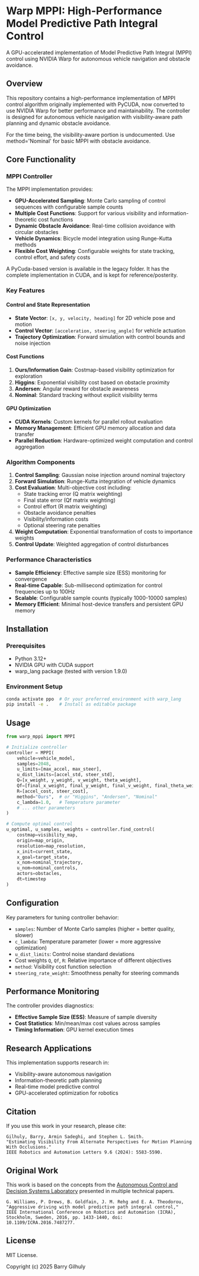 # Warp MPPI: High-Performance Model Predictive Path Integral Control

A GPU-accelerated implementation of Model Predictive Path Integral (MPPI) control using NVIDIA Warp for autonomous vehicle navigation and obstacle avoidance.

## Overview

This repository contains a high-performance implementation of MPPI control algorithm originally implemented with PyCUDA, now converted to use NVIDIA Warp for better performance and maintainability. The controller is designed for autonomous vehicle navigation with visibility-aware path planning and dynamic obstacle avoidance.

For the time being, the visibility-aware portion is undocumented.  Use method='Nominal' for basic MPPI with obstacle avoidance.

## Core Functionality

### MPPI Controller 

The MPPI implementation provides:

- **GPU-Accelerated Sampling**: Monte Carlo sampling of control sequences with configurable sample counts
- **Multiple Cost Functions**: Support for various visibility and information-theoretic cost functions
- **Dynamic Obstacle Avoidance**: Real-time collision avoidance with circular obstacles
- **Vehicle Dynamics**: Bicycle model integration using Runge-Kutta methods
- **Flexible Cost Weighting**: Configurable weights for state tracking, control effort, and safety costs

A PyCuda-based version is available in the legacy folder.  It has the complete implementation in CUDA, and is kept for reference/posterity. 

### Key Features

#### Control and State Representation
- **State Vector**: `[x, y, velocity, heading]` for 2D vehicle pose and motion
- **Control Vector**: `[acceleration, steering_angle]` for vehicle actuation
- **Trajectory Optimization**: Forward simulation with control bounds and noise injection

#### Cost Functions
1. **Ours/Information Gain**: Costmap-based visibility optimization for exploration
2. **Higgins**: Exponential visibility cost based on obstacle proximity
3. **Andersen**: Angular reward for obstacle awareness
4. **Nominal**: Standard tracking without explicit visibility terms

#### GPU Optimization
- **CUDA Kernels**: Custom kernels for parallel rollout evaluation
- **Memory Management**: Efficient GPU memory allocation and data transfer
- **Parallel Reduction**: Hardware-optimized weight computation and control aggregation

### Algorithm Components

1. **Control Sampling**: Gaussian noise injection around nominal trajectory
2. **Forward Simulation**: Runge-Kutta integration of vehicle dynamics
3. **Cost Evaluation**: Multi-objective cost including:
   - State tracking error (Q matrix weighting)
   - Final state error (Qf matrix weighting)
   - Control effort (R matrix weighting)
   - Obstacle avoidance penalties
   - Visibility/information costs
   - Optional steering rate penalties
4. **Weight Computation**: Exponential transformation of costs to importance weights
5. **Control Update**: Weighted aggregation of control disturbances

### Performance Characteristics

- **Sample Efficiency**: Effective sample size (ESS) monitoring for convergence
- **Real-time Capable**: Sub-millisecond optimization for control frequencies up to 100Hz
- **Scalable**: Configurable sample counts (typically 1000-10000 samples)
- **Memory Efficient**: Minimal host-device transfers and persistent GPU memory

## Installation

### Prerequisites

- Python 3.12+
- NVIDIA GPU with CUDA support
- warp_lang package  (tested with version 1.9.0)

### Environment Setup

```bash
conda activate ppo  # Or your preferred environment with warp_lang
pip install -e .    # Install as editable package
```

## Usage

```python
from warp_mppi import MPPI

# Initialize controller
controller = MPPI(
    vehicle=vehicle_model,
    samples=2048,
    u_limits=[max_accel, max_steer],
    u_dist_limits=[accel_std, steer_std],
    Q=[x_weight, y_weight, v_weight, theta_weight],
    Qf=[final_x_weight, final_y_weight, final_v_weight, final_theta_weight],
    R=[accel_cost, steer_cost],
    method="Ours",  # or "Higgins", "Andersen", "Nominal"
    c_lambda=1.0,   # Temperature parameter
    # ... other parameters
)

# Compute optimal control
u_optimal, u_samples, weights = controller.find_control(
    costmap=visibility_map,
    origin=map_origin,
    resolution=map_resolution,
    x_init=current_state,
    x_goal=target_state,
    x_nom=nominal_trajectory,
    u_nom=nominal_controls,
    actors=obstacles,
    dt=timestep
)
```

## Configuration

Key parameters for tuning controller behavior:

- `samples`: Number of Monte Carlo samples (higher = better quality, slower)
- `c_lambda`: Temperature parameter (lower = more aggressive optimization)
- `u_dist_limits`: Control noise standard deviations
- Cost weights `Q`, `Qf`, `R`: Relative importance of different objectives
- `method`: Visibility cost function selection
- `steering_rate_weight`: Smoothness penalty for steering commands

## Performance Monitoring

The controller provides diagnostics:
- **Effective Sample Size (ESS)**: Measure of sample diversity
- **Cost Statistics**: Min/mean/max cost values across samples
- **Timing Information**: GPU kernel execution times

## Research Applications

This implementation supports research in:
- Visibility-aware autonomous navigation
- Information-theoretic path planning
- Real-time model predictive control
- GPU-accelerated optimization for robotics

## Citation

If you use this work in your research, please cite:
```
Gilhuly, Barry, Armin Sadeghi, and Stephen L. Smith.
"Estimating Visibility From Alternate Perspectives for Motion Planning With Occlusions."
IEEE Robotics and Automation Letters 9.6 (2024): 5583-5590.
```

## Original Work

This work is based on the concepts from the [Autonomous Control and Decision Systems Laboratory](https://sites.gatech.edu/acds/mppi/) presented in multiple technical papers.

```
G. Williams, P. Drews, B. Goldfain, J. M. Rehg and E. A. Theodorou,
"Aggressive driving with model predictive path integral control,"
IEEE International Conference on Robotics and Automation (ICRA),
Stockholm, Sweden, 2016, pp. 1433-1440, doi: 10.1109/ICRA.2016.7487277.
```

## License

MIT License.

Copyright (c) 2025 Barry Gilhuly

